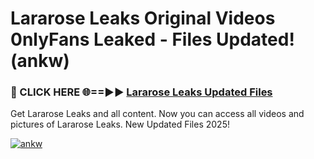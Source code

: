 # Lararose Leaks Original Videos 0nlyFans Leaked - Files Updated! (ankw)

<h3>🔴 CLICK HERE 🌐==►► <a href="https://tinyurl.com/ehrbuxhb" rel="nofollow">Lararose Leaks Updated Files</a></h3>

Get Lararose Leaks and all content. Now you can access all videos and pictures of Lararose Leaks. New Updated Files 2025!

[![ankw](https://i.imgur.com/lVYEuWS.gif)](https://tinyurl.com/ehrbuxhb)
